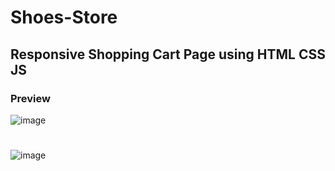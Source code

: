 ﻿# Shoes-Store
 
 
## Responsive Shopping Cart Page using HTML CSS JS


### Preview
![image](https://user-images.githubusercontent.com/118439273/210171664-5311c922-9797-48b6-a4e4-34a197acbe59.png)
#
#
#
![image](https://user-images.githubusercontent.com/118439273/210171634-20cd94f0-1e6c-4775-8955-54c58010a00d.png)


